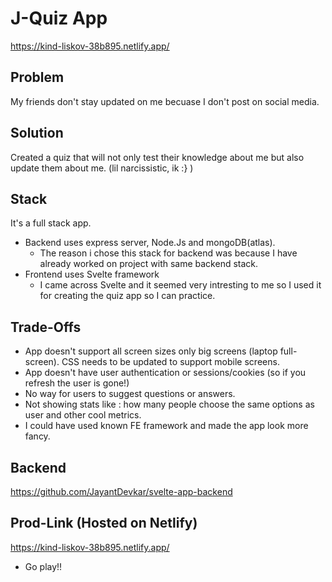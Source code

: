 # J-Quiz App
https://kind-liskov-38b895.netlify.app/ 

## Problem
My friends don't stay updated on me becuase I don't post on social media.

## Solution
Created a quiz that will not only test their knowledge about me but also update them about me. (lil narcissistic, ik :} ) 

## Stack 
It's a full stack app. 
- Backend uses express server, Node.Js and mongoDB(atlas).
  - The reason i chose this stack for backend was because I have already worked on project with same backend stack.
- Frontend uses Svelte framework 
  - I came across Svelte and it seemed very intresting to me so I used it for creating the quiz app so I can practice.
 
## Trade-Offs
- App doesn't support all screen sizes only big screens (laptop full-screen). CSS needs to be updated to support mobile screens.
- App doesn't have user authentication or sessions/cookies (so if you refresh the user is gone!)
- No way for users to suggest questions or answers.
- Not showing stats like : how many people choose the same options as user and other cool metrics.
- I could have used known FE framework and made the app look more fancy.

## Backend 
https://github.com/JayantDevkar/svelte-app-backend

## Prod-Link (Hosted on Netlify)
https://kind-liskov-38b895.netlify.app/ 
- Go play!!
